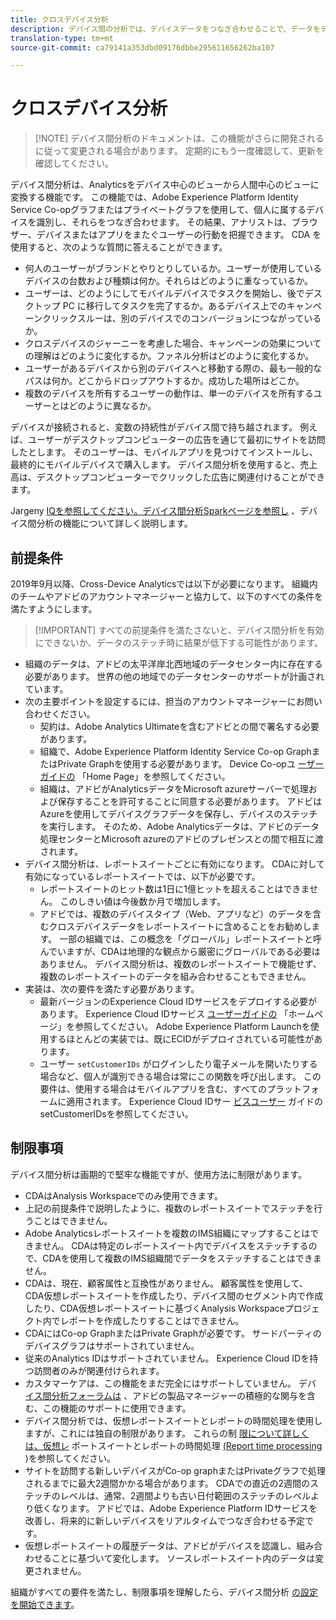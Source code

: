```yaml
---
title: クロスデバイス分析
description: デバイス間の分析では、デバイスデータをつなぎ合わせることで、データをデバイス中心から個人中心に変更します。
translation-type: tm+mt
source-git-commit: ca79141a353dbd09176dbbe295611656262ba107

---
```



# クロスデバイス分析

> [!NOTE] デバイス間分析のドキュメントは、この機能がさらに開発されるに従って変更される場合があります。 定期的にもう一度確認して、更新を確認してください。

デバイス間分析は、Analyticsをデバイス中心のビューから人間中心のビューに変換する機能です。 この機能では、Adobe Experience Platform Identity Service Co-opグラフまたはプライベートグラフを使用して、個人に属するデバイスを識別し、それらをつなぎ合わせます。 その結果、アナリストは、ブラウザー、デバイスまたはアプリをまたぐユーザーの行動を把握できます。 CDA を使用すると、次のような質問に答えることができます。

* 何人のユーザーがブランドとやりとりしているか。ユーザーが使用しているデバイスの台数および種類は何か。それらはどのように重なっているか。
* ユーザーは、どのようにしてモバイルデバイスでタスクを開始し、後でデスクトップ PC に移行してタスクを完了するか。あるデバイス上でのキャンペーンクリックスルーは、別のデバイスでのコンバージョンにつながっているか。
* クロスデバイスのジャーニーを考慮した場合、キャンペーンの効果についての理解はどのように変化するか。ファネル分析はどのように変化するか。
* ユーザーがあるデバイスから別のデバイスへと移動する際の、最も一般的なパスは何か。どこからドロップアウトするか。成功した場所はどこか。
* 複数のデバイスを所有するユーザーの動作は、単一のデバイスを所有するユーザーとはどのように異なるか。

デバイスが接続されると、変数の持続性がデバイス間で持ち越されます。 例えば、ユーザーがデスクトップコンピューターの広告を通じて最初にサイトを訪問したとします。 そのユーザーは、モバイルアプリを見つけてインストールし、最終的にモバイルデバイスで購入します。 デバイス間分析を使用すると、売上高は、デスクトップコンピューターでクリックした広告に関連付けることができます。

Jargeny [IQを参照してください。デバイス間分析Sparkページを参照し](http://adobe.ly/aacda) 、デバイス間分析の機能について詳しく説明します。

## 前提条件

2019年9月以降、Cross-Device Analyticsでは以下が必要になります。 組織内のチームやアドビのアカウントマネージャーと協力して、以下のすべての条件を満たすようにします。

> [!IMPORTANT] すべての前提条件を満たさないと、デバイス間分析を有効にできないか、データのステッチ時に結果が低下する可能性があります。

* 組織のデータは、アドビの太平洋岸北西地域のデータセンター内に存在する必要があります。 世界の他の地域でのデータセンターのサポートが計画されています。
* 次の主要ポイントを設定するには、担当のアカウントマネージャーにお問い合わせください。
   * 契約は、Adobe Analytics Ultimateを含むアドビとの間で署名する必要があります。
   * 組織で、Adobe Experience Platform Identity Service Co-op GraphまたはPrivate Graphを使用する必要があります。 Device Co-opユ [ーザーガイドの](https://docs.adobe.com/content/help/en/device-co-op/using/home.html) 「Home Page」を参照してください。
   * 組織は、アドビがAnalyticsデータをMicrosoft azureサーバーで処理および保存することを許可することに同意する必要があります。 アドビはAzureを使用してデバイスグラフデータを保存し、デバイスのステッチを実行します。 そのため、Adobe Analyticsデータは、アドビのデータ処理センターとMicrosoft azureのアドビのプレゼンスとの間で相互に渡されます。
* デバイス間分析は、レポートスイートごとに有効になります。 CDAに対して有効になっているレポートスイートでは、以下が必要です。
   * レポートスイートのヒット数は1日に1億ヒットを超えることはできません。 このしきい値は今後数か月で増加します。
   * アドビでは、複数のデバイスタイプ（Web、アプリなど）のデータを含むクロスデバイスデータをレポートスイートに含めることをお勧めします。 一部の組織では、この概念を「グローバル」レポートスイートと呼んでいますが、CDAは地理的な観点から厳密にグローバルである必要はありません。 デバイス間分析は、複数のレポートスイートで機能せず、複数のレポートスイートのデータを組み合わせることもできません。
* 実装は、次の要件を満たす必要があります。
   * 最新バージョンのExperience Cloud IDサービスをデプロイする必要があります。 Experience Cloud IDサービス [ユーザーガイドの](https://docs.adobe.com/content/help/en/id-service/using/home.html) 「ホームページ」を参照してください。 Adobe Experience Platform Launchを使用するほとんどの実装では、既にECIDがデプロイされている可能性があります。
   * ユーザー `setCustomerIDs` がログインしたり電子メールを開いたりする場合など、個人が識別できる場合は常にこの関数を呼び出します。 この要件は、使用する場合はモバイルアプリを含む、すべてのプラットフォームに適用されます。 Experience Cloud IDサー [ビスユーザー](https://docs.adobe.com/content/help/en/id-service/using/id-service-api/methods/setcustomerids.html) ガイドのsetCustomerIDsを参照してください。

## 制限事項

デバイス間分析は画期的で堅牢な機能ですが、使用方法に制限があります。

* CDAはAnalysis Workspaceでのみ使用できます。
* 上記の前提条件で説明したように、複数のレポートスイートでステッチを行うことはできません。
* Adobe Analyticsレポートスイートを複数のIMS組織にマップすることはできません。 CDAは特定のレポートスイート内でデバイスをステッチするので、CDAを使用して複数のIMS組織間でデータをステッチすることはできません。
* CDAは、現在、顧客属性と互換性がありません。 顧客属性を使用して、CDA仮想レポートスイートを作成したり、デバイス間のセグメント内で作成したり、CDA仮想レポートスイートに基づくAnalysis Workspaceプロジェクト内でレポートを作成したりすることはできません。
* CDAにはCo-op GraphまたはPrivate Graphが必要です。 サードパーティのデバイスグラフはサポートされていません。
* 従来のAnalytics IDはサポートされていません。 Experience Cloud IDを持つ訪問者のみが関連付けられます。
* カスタマーケアは、この機能をまだ完全にはサポートしていません。 デバ [イス間分析フォーラムは](https://forums.adobe.com/community/experience-cloud/analytics-cloud/analytics/cross-device-analytics/overview) 、アドビの製品マネージャーの積極的な関与を含む、この機能のサポートに使用できます。
* デバイス間分析では、仮想レポートスイートとレポートの時間処理を使用しますが、これには独自の制限があります。 これらの制 [限について詳しくは、仮想レ](../vrs/vrs-about.md) ポートスイートとレポートの時間処理 [(Report time processing](../vrs/vrs-report-time-processing.md) )を参照してください。
* サイトを訪問する新しいデバイスがCo-op graphまたはPrivateグラフで処理されるまでに最大2週間かかる場合があります。 CDAでの直近の2週間のステッチのレベルは、通常、2週間よりも古い日付範囲のステッチのレベルより低くなります。 アドビでは、Adobe Experience Platform IDサービスを改善し、将来的に新しいデバイスをリアルタイムでつなぎ合わせる予定です。
* 仮想レポートスイートの履歴データは、アドビがデバイスを認識し、組み合わせることに基づいて変化します。 ソースレポートスイート内のデータは変更されません。

組織がすべての要件を満たし、制限事項を理解したら、デバイス間分析 [の設定を開始できます](cda-setup.md)。
